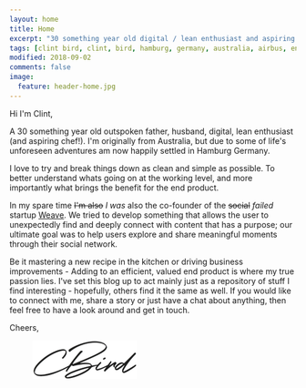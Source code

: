 ```yaml
---
layout: home
title: Home
excerpt: "30 something year old digital / lean enthusiast and aspiring chef. 15+ years experience in operations, digitisation, cost reduction and project management."
tags: [clint bird, clint, bird, hamburg, germany, australia, airbus, entrepreneur, startup, cost, dtc, dfx, lean, design to cost, automotive, aerospace, manufacturing, value, cost, reduction, python, automation, digitization, transformation, algorithm, big data]
modified: 2018-09-02
comments: false
image:
  feature: header-home.jpg
---
```


Hi I'm Clint,

A 30 something year old outspoken father, husband, digital, lean enthusiast (and aspiring chef!). I'm originally from Australia, but due to some of life's unforeseen adventures am now happily settled in Hamburg Germany.

I love to try and break things down as clean and simple as possible. To better understand whats going on at the working level, and more importantly what brings the benefit for the end product. 

In my spare time ~~I'm also~~ *I was* also the co-founder of the ~~social~~ *failed* startup [Weave](https://www.clintbird.com/weave-post/). We tried to develop something that allows the user to unexpectedly find and deeply connect with content that has a purpose; our ultimate goal was to help users explore and share meaningful moments through their social network.

Be it mastering a new recipe in the kitchen or driving business improvements - Adding to an efficient, valued end product is where my true passion lies. I've set this blog up to act mainly just as a repository of stuff I find interesting - hopefully, others find it the same as well. If you would like to connect with me, share a story or just have a chat about anything, then feel free to have a look around and get in touch.

Cheers,
<figure>
	<img src="/images/signature.png">
</figure>
